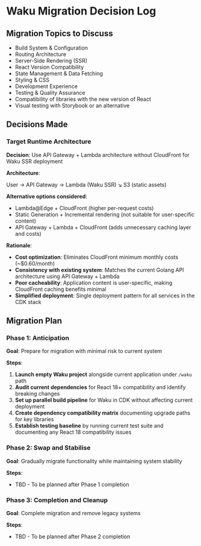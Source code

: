 # Waku Migration Decision Log

## Migration Topics to Discuss

- Build System & Configuration
- Routing Architecture  
- Server-Side Rendering (SSR)
- React Version Compatibility
- State Management & Data Fetching
- Styling & CSS
- Development Experience
- Testing & Quality Assurance
- Compatibility of libraries with the new version of React
- Visual testing with Storybook or an alternative

## Decisions Made

### Target Runtime Architecture

**Decision**: Use API Gateway + Lambda architecture without CloudFront for Waku SSR deployment

**Architecture**:

User → API Gateway → Lambda (Waku SSR)
                   ↘ S3 (static assets)

**Alternative options considered**:
- Lambda@Edge + CloudFront (higher per-request costs)
- Static Generation + Incremental rendering (not suitable for user-specific content)
- API Gateway + Lambda + CloudFront (adds unnecessary caching layer and costs)

**Rationale**:
- **Cost optimization**: Eliminates CloudFront minimum monthly costs (~$0.60/month)
- **Consistency with existing system**: Matches the current Golang API architecture using API Gateway + Lambda
- **Poor cacheability**: Application content is user-specific, making CloudFront caching benefits minimal
- **Simplified deployment**: Single deployment pattern for all services in the CDK stack

## Migration Plan

### Phase 1: Anticipation

**Goal**: Prepare for migration with minimal risk to current system

**Steps**:
1. **Launch empty Waku project** alongside current application under `/waku` path
2. **Audit current dependencies** for React 18+ compatibility and identify breaking changes
3. **Set up parallel build pipeline** for Waku in CDK without affecting current deployment
4. **Create dependency compatibility matrix** documenting upgrade paths for key libraries
5. **Establish testing baseline** by running current test suite and documenting any React 18 compatibility issues

### Phase 2: Swap and Stabilise

**Goal**: Gradually migrate functionality while maintaining system stability

**Steps**:
- TBD - To be planned after Phase 1 completion

### Phase 3: Completion and Cleanup

**Goal**: Complete migration and remove legacy systems

**Steps**:
- TBD - To be planned after Phase 2 completion
